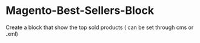 Magento-Best-Sellers-Block
==========================

Create a block that show the top sold products ( can be set through cms or .xml)